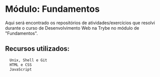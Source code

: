 # Módulo: Fundamentos

Aqui será encontrado os repositórios de atividades/exercícios que resolvi durante o curso de Desenvolvimento Web na Trybe no módulo de "Fundamentos".


## Recursos utilizados:


```bash
  Unix, Shell e Git
  HTML e CSS
  JavaScript
```

